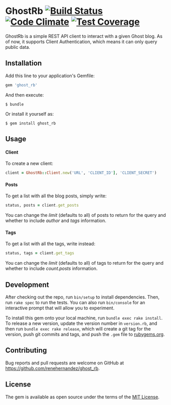 # GhostRb [![Build Status](https://travis-ci.org/renehernandez/ghost_rb.svg)](https://travis-ci.org/renehernandez/ghost_rb) [![Code Climate](https://codeclimate.com/github/renehernandez/ghost_rb/badges/gpa.svg)](https://codeclimate.com/github/renehernandez/ghost_rb) [![Test Coverage](https://codeclimate.com/github/renehernandez/ghost_rb/badges/coverage.svg)](https://codeclimate.com/github/renehernandez/ghost_rb/coverage)

GhostRb is a simple REST API client to interact with a given Ghost blog. As of now, it supports Client Authentication, which means it can only query public data.

## Installation

Add this line to your application's Gemfile:

```ruby
gem 'ghost_rb'
```

And then execute:

    $ bundle

Or install it yourself as:

    $ gem install ghost_rb

## Usage

#### Client

To create a new client:

```ruby
client = GhostRb::Client.new('URL', 'CLIENT_ID'], 'CLIENT_SECRET')
```

#### Posts

To get a list with all the blog posts, simply write:

```ruby
status, posts = client.get_posts 
```

You can change the *limit* (defaults to all) of posts to return for the query and whether to include *author* and *tags* information.

#### Tags

To get a list with all the tags, write instead:

```ruby
status, tags = client.get_tags
```

You can change the *limit* (defaults to all) of tags to return for the query and whether to include *count.posts* information.


## Development

After checking out the repo, run `bin/setup` to install dependencies. Then, run `rake spec` to run the tests. You can also run `bin/console` for an interactive prompt that will allow you to experiment.

To install this gem onto your local machine, run `bundle exec rake install`. To release a new version, update the version number in `version.rb`, and then run `bundle exec rake release`, which will create a git tag for the version, push git commits and tags, and push the `.gem` file to [rubygems.org](https://rubygems.org).

## Contributing

Bug reports and pull requests are welcome on GitHub at https://github.com/renehernandez/ghost_rb.


## License

The gem is available as open source under the terms of the [MIT License](http://opensource.org/licenses/MIT).

